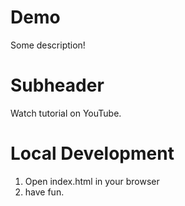 # Demo

Some description!

# Subheader

Watch tutorial on YouTube.

# Local Development
1. Open index.html in your browser
2. have fun. 